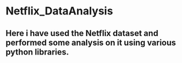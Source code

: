 # Netflix_DataAnalysis
## Here i have used the Netflix dataset and performed some analysis on it using various python libraries.


